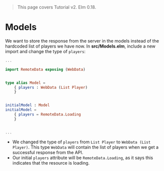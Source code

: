 > This page covers Tutorial v2. Elm 0.18.

# Models

We want to store the response from the server in the models instead of the hardcoded list of players we have now.
In __src/Models.elm__, include a new import and change the type of `players`:

```elm
...

import RemoteData exposing (WebData)


type alias Model =
    { players : WebData (List Player)
    }


initialModel : Model
initialModel =
    { players = RemoteData.Loading
    }


...
```

- We changed the type of `players` from `List Player` to `WebData (List Player)`. This type `WebData` will contain the list of players when we get a successful response from the API.
- Our initial `players` attribute will be `RemoteData.Loading`, as it says this indicates that the resource is loading.